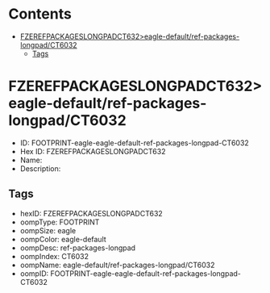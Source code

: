 



Contents
========

* [FZEREFPACKAGESLONGPADCT632>eagle-default/ref-packages-longpad/CT6032](#fzerefpackageslongpadct632eagle-defaultref-packages-longpadct6032)
	* [Tags](#tags)

# FZEREFPACKAGESLONGPADCT632>eagle-default/ref-packages-longpad/CT6032

- ID: FOOTPRINT-eagle-eagle-default-ref-packages-longpad-CT6032
- Hex ID: FZEREFPACKAGESLONGPADCT632
- Name: 
- Description: 

## Tags

- hexID: FZEREFPACKAGESLONGPADCT632
- oompType: FOOTPRINT
- oompSize: eagle
- oompColor: eagle-default
- oompDesc: ref-packages-longpad
- oompIndex: CT6032
- oompName: eagle-default/ref-packages-longpad/CT6032
- oompID: FOOTPRINT-eagle-eagle-default-ref-packages-longpad-CT6032

